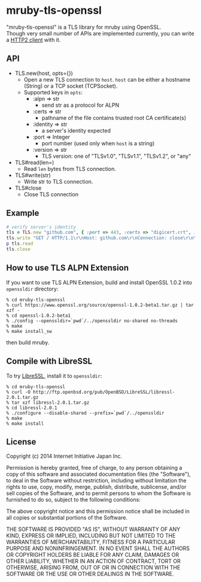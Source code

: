 # mruby-tls-openssl

"mruby-tls-openssl" is a TLS library for mruby using OpenSSL.  
Though very small number of APIs are implemented currently, you can write a [HTTP2 client](https://github.com/iij/mruby-tls-openssl/blob/master/http2.rb) with it.

## API

 - TLS.new(host, opts={})
   - Open a new TLS connection to `host`.  `host` can be either a hostname
     (String) or a TCP socket (TCPSocket).
   - Supported keys in `opts`:
     - :alpn => str
       - send str as a protocol for ALPN
     - :certs => str
       - pathname of the file contains trusted root CA certificate(s)
     - :identity => str
       - a server's identity expected
     - :port => Integer
       - port number (used only when `host` is a string)
     - :version => str
       - TLS version: one of "TLSv1.0", "TLSv1.1", "TLSv1.2", or "any"
 - TLS#read(len=)
   - Read `len` bytes from TLS connection.
 - TLS#write(str)
   - Write str to TLS connection.
 - TLS#close
   - Close TLS connection

## Example

```Ruby
# verify server's identity
tls = TLS.new "github.com", { :port => 443, :certs => "digicert.crt", :identity => "github.com" }
tls.write "GET / HTTP/1.1\r\nHost: github.com\r\nConnection: close\r\n\r\n"
p tls.read
tls.close
```

## How to use TLS ALPN Extension

If you want to use TLS ALPN Extension, build and install OpenSSL 1.0.2
into `openssldir` directory:

```
% cd mruby-tls-openssl
% curl https://www.openssl.org/source/openssl-1.0.2-beta1.tar.gz | tar xzf -
% cd openssl-1.0.2-beta1
% ./config --openssldir=`pwd`/../openssldir no-shared no-threads
% make
% make install_sw
```

then build mruby.


## Compile with LibreSSL

To try [LibreSSL](http://www.libressl.org), install it to `openssldir`:

```
% cd mruby-tls-openssl
% curl -O http://ftp.openbsd.org/pub/OpenBSD/LibreSSL/libressl-2.0.1.tar.gz
% tar xzf libressl-2.0.1.tar.gz
% cd libressl-2.0.1
% ./configure --disable-shared --prefix=`pwd`/../openssldir
% make
% make install
```


## License

Copyright (c) 2014 Internet Initiative Japan Inc.

Permission is hereby granted, free of charge, to any person obtaining a 
copy of this software and associated documentation files (the "Software"), 
to deal in the Software without restriction, including without limitation 
the rights to use, copy, modify, merge, publish, distribute, sublicense, 
and/or sell copies of the Software, and to permit persons to whom the 
Software is furnished to do so, subject to the following conditions:

The above copyright notice and this permission notice shall be included in 
all copies or substantial portions of the Software.

THE SOFTWARE IS PROVIDED "AS IS", WITHOUT WARRANTY OF ANY KIND, EXPRESS OR 
IMPLIED, INCLUDING BUT NOT LIMITED TO THE WARRANTIES OF MERCHANTABILITY, 
FITNESS FOR A PARTICULAR PURPOSE AND NONINFRINGEMENT. IN NO EVENT SHALL THE 
AUTHORS OR COPYRIGHT HOLDERS BE LIABLE FOR ANY CLAIM, DAMAGES OR OTHER 
LIABILITY, WHETHER IN AN ACTION OF CONTRACT, TORT OR OTHERWISE, ARISING 
FROM, OUT OF OR IN CONNECTION WITH THE SOFTWARE OR THE USE OR OTHER 
DEALINGS IN THE SOFTWARE.
